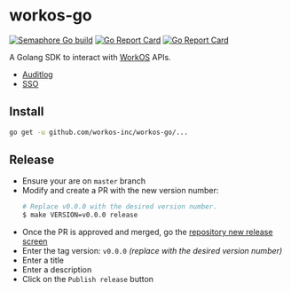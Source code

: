 # workos-go

[![Semaphore Go build](https://workos.semaphoreci.com/badges/workos-go.svg)](https://workos.semaphoreci.com/projects/workos-go)
[![Go Report Card](https://goreportcard.com/badge/github.com/workos-inc/workos-go)](https://goreportcard.com/report/github.com/workos-inc/workos-go)
[![Go Report Card](https://img.shields.io/badge/dev-reference-007d9c?logo=go&logoColor=white&style=flat)](https://pkg.go.dev/github.com/workos-inc/workos-go?tab=subdirectories)

A Golang SDK to interact with [WorkOS](https://workos.com) APIs.

- [Auditlog](https://github.com/workos-inc/workos-go/tree/master/pkg/auditlog)
- [SSO](https://github.com/workos-inc/workos-go/tree/master/pkg/sso)

## Install

```sh
go get -u github.com/workos-inc/workos-go/...
```

## Release

- Ensure your are on `master` branch
- Modify and create a PR with the new version number:
  ```sh
  # Replace v0.0.0 with the desired version number.
  $ make VERSION=v0.0.0 release
  ```
- Once the PR is approved and merged, go the [repository new release screen](https://github.com/workos-inc/workos-go/releases/new)
- Enter the tag version: `v0.0.0` _(replace with the desired version number)_
- Enter a title
- Enter a description
- Click on the `Publish release` button

